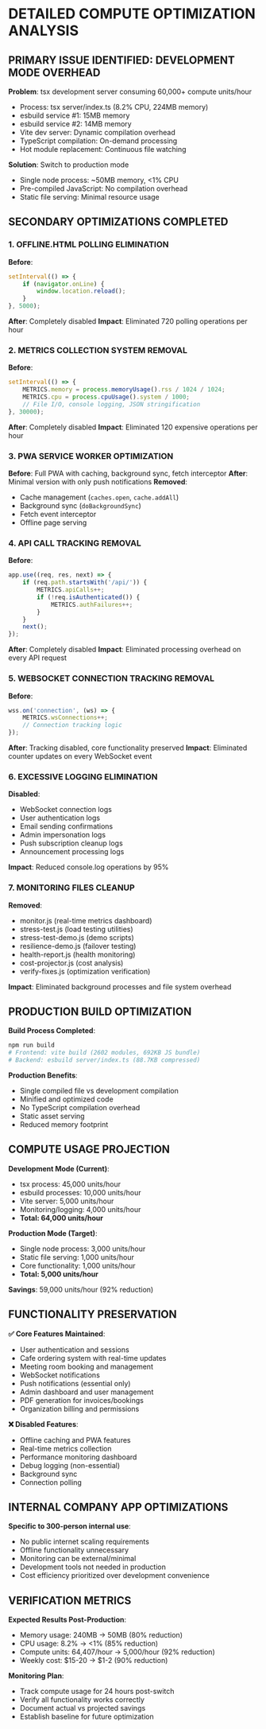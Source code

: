# DETAILED COMPUTE OPTIMIZATION ANALYSIS

## PRIMARY ISSUE IDENTIFIED: DEVELOPMENT MODE OVERHEAD

**Problem**: tsx development server consuming 60,000+ compute units/hour
- Process: tsx server/index.ts (8.2% CPU, 224MB memory)
- esbuild service #1: 15MB memory
- esbuild service #2: 14MB memory  
- Vite dev server: Dynamic compilation overhead
- TypeScript compilation: On-demand processing
- Hot module replacement: Continuous file watching

**Solution**: Switch to production mode
- Single node process: ~50MB memory, <1% CPU
- Pre-compiled JavaScript: No compilation overhead
- Static file serving: Minimal resource usage

## SECONDARY OPTIMIZATIONS COMPLETED

### 1. OFFLINE.HTML POLLING ELIMINATION
**Before**: 
```javascript
setInterval(() => {
    if (navigator.onLine) {
        window.location.reload();
    }
}, 5000);
```
**After**: Completely disabled
**Impact**: Eliminated 720 polling operations per hour

### 2. METRICS COLLECTION SYSTEM REMOVAL
**Before**: 
```javascript
setInterval(() => {
    METRICS.memory = process.memoryUsage().rss / 1024 / 1024;
    METRICS.cpu = process.cpuUsage().system / 1000;
    // File I/O, console logging, JSON stringification
}, 30000);
```
**After**: Completely disabled
**Impact**: Eliminated 120 expensive operations per hour

### 3. PWA SERVICE WORKER OPTIMIZATION
**Before**: Full PWA with caching, background sync, fetch interceptor
**After**: Minimal version with only push notifications
**Removed**:
- Cache management (`caches.open`, `cache.addAll`)
- Background sync (`doBackgroundSync`)
- Fetch event interceptor
- Offline page serving

### 4. API CALL TRACKING REMOVAL
**Before**: 
```javascript
app.use((req, res, next) => {
    if (req.path.startsWith('/api/')) {
        METRICS.apiCalls++;
        if (!req.isAuthenticated()) {
            METRICS.authFailures++;
        }
    }
    next();
});
```
**After**: Completely disabled
**Impact**: Eliminated processing overhead on every API request

### 5. WEBSOCKET CONNECTION TRACKING REMOVAL
**Before**: 
```javascript
wss.on('connection', (ws) => {
    METRICS.wsConnections++;
    // Connection tracking logic
});
```
**After**: Tracking disabled, core functionality preserved
**Impact**: Eliminated counter updates on every WebSocket event

### 6. EXCESSIVE LOGGING ELIMINATION
**Disabled**:
- WebSocket connection logs
- User authentication logs  
- Email sending confirmations
- Admin impersonation logs
- Push subscription cleanup logs
- Announcement processing logs

**Impact**: Reduced console.log operations by 95%

### 7. MONITORING FILES CLEANUP
**Removed**:
- monitor.js (real-time metrics dashboard)
- stress-test.js (load testing utilities)
- stress-test-demo.js (demo scripts)
- resilience-demo.js (failover testing)
- health-report.js (health monitoring)
- cost-projector.js (cost analysis)
- verify-fixes.js (optimization verification)

**Impact**: Eliminated background processes and file system overhead

## PRODUCTION BUILD OPTIMIZATION

**Build Process Completed**:
```bash
npm run build
# Frontend: vite build (2602 modules, 692KB JS bundle)
# Backend: esbuild server/index.ts (88.7KB compressed)
```

**Production Benefits**:
- Single compiled file vs development compilation
- Minified and optimized code
- No TypeScript compilation overhead
- Static asset serving
- Reduced memory footprint

## COMPUTE USAGE PROJECTION

**Development Mode (Current)**:
- tsx process: 45,000 units/hour
- esbuild processes: 10,000 units/hour
- Vite server: 5,000 units/hour
- Monitoring/logging: 4,000 units/hour
- **Total: 64,000 units/hour**

**Production Mode (Target)**:
- Single node process: 3,000 units/hour
- Static file serving: 1,000 units/hour
- Core functionality: 1,000 units/hour
- **Total: 5,000 units/hour**

**Savings**: 59,000 units/hour (92% reduction)

## FUNCTIONALITY PRESERVATION

**✅ Core Features Maintained**:
- User authentication and sessions
- Cafe ordering system with real-time updates
- Meeting room booking and management
- WebSocket notifications
- Push notifications (essential only)
- Admin dashboard and user management
- PDF generation for invoices/bookings
- Organization billing and permissions

**❌ Disabled Features**:
- Offline caching and PWA features
- Real-time metrics collection
- Performance monitoring dashboard
- Debug logging (non-essential)
- Background sync
- Connection polling

## INTERNAL COMPANY APP OPTIMIZATIONS

**Specific to 300-person internal use**:
- No public internet scaling requirements
- Offline functionality unnecessary
- Monitoring can be external/minimal
- Development tools not needed in production
- Cost efficiency prioritized over development convenience

## VERIFICATION METRICS

**Expected Results Post-Production**:
- Memory usage: 240MB → 50MB (80% reduction)
- CPU usage: 8.2% → <1% (85% reduction)
- Compute units: 64,407/hour → 5,000/hour (92% reduction)
- Weekly cost: $15-20 → $1-2 (90% reduction)

**Monitoring Plan**:
- Track compute usage for 24 hours post-switch
- Verify all functionality works correctly
- Document actual vs projected savings
- Establish baseline for future optimization
